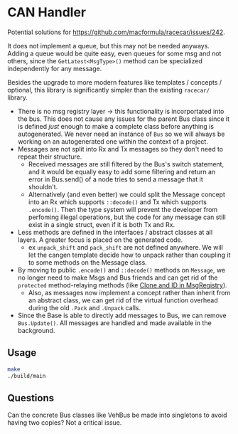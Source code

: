 # CAN Handler

Potential solutions for <https://github.com/macformula/racecar/issues/242>.

It does not implement a queue, but this may not be needed anyways. Adding a queue would be quite easy, even queues for some msg and not others, since the `GetLatest<MsgType>()` method can be specialized independently for any message.

Besides the upgrade to more modern features like templates / concepts / optional, this library is significantly simpler than the existing `racecar/` library.

- There is no msg registry layer -> this functionality is incorportated into the bus. This does not cause any issues for the parent Bus class since it is defined _just_ enough to make a complete class before anything is autogenerated. We never need an instance of `Bus` so we will always be working on an autogenerated one within the context of a project.
- Messages are not split into Rx and Tx messages so they don't need to repeat their structure.
  - Received messages are still filtered by the Bus's switch statement, and it would be equally easy to add some filtering and return an error in Bus.send() of a node tries to send a message that it shouldn't.
  - Alternatively (and even better) we could split the Message concept into an Rx which supports `::decode()` and Tx which supports `.encode()`. Then the type system will prevent the developer from perfoming illegal operations, but the code for any message can still exist in a single struct, even if it is both Tx and Rx.
- Less methods are defined in the interfaces / abstract classes at all layers. A greater focus is placed on the generated code.
  - ex `unpack_shift` and `pack_shift` are not defined anywhere. We will let the cangen template decide how to unpack rather than coupling it to some methods on the Message class.
- By moving to public `.encode()` and `::decode()` methods on `Message`, we no longer need to make Msgs and Bus friends and can get rid of the `protected` method-relaying methods (like [Clone and ID in MsgRegistry](https://github.com/macformula/racecar/blob/main/firmware/shared/comms/can/msg_registry.h#L15)).
  - Also, as messages now implement a concept rather than inherit from an abstract class, we can get rid of the virtual function overhead during the old `.Pack` and `.Unpack` calls.
- Since the Base is able to directly add messages to Bus, we can remove `Bus.Update()`. All messages are handled and made available in the background.

## Usage

```bash
make
./build/main
```

## Questions

Can the concrete Bus classes like VehBus be made into singletons to avoid having two copies? Not a critical issue.
